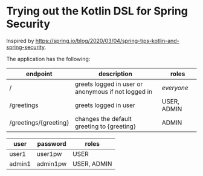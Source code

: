 # Trying out the Kotlin DSL for Spring Security

Inspired by https://spring.io/blog/2020/03/04/spring-tips-kotlin-and-spring-security.

The application has the following:

endpoint | description | roles
--- | --- | ---
/ | greets logged in user or anonymous if not logged in| *everyone*
/greetings | greets logged in user | USER, ADMIN
/greetings/{greeting} | changes the default greeting to {greeting} | ADMIN


user | password | roles
--- | --- | ---
user1 | user1pw | USER
admin1 | admin1pw | USER, ADMIN